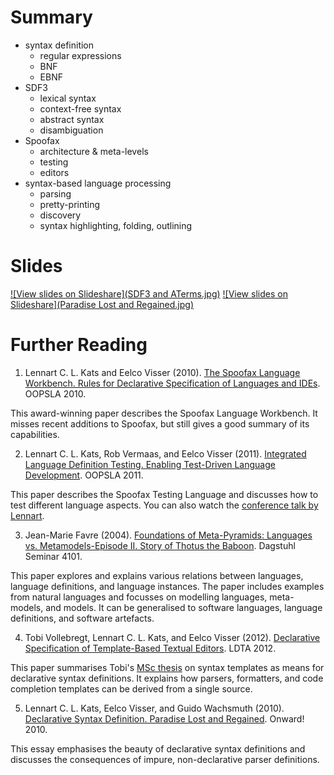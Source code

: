 # Summary

* syntax definition
  * regular expressions
  * BNF
  * EBNF
* SDF3
  * lexical syntax
  * context-free syntax
  * abstract syntax
  * disambiguation
* Spoofax
  * architecture & meta-levels
  * testing
  * editors
* syntax-based language processing
  * parsing
  * pretty-printing
  * discovery
  * syntax highlighting, folding, outlining
  
# Slides

[![View slides on Slideshare](SDF3 and ATerms.jpg)](http://www.slideshare.net/guwac/declarative-syntax-definition-sdf-and-aterms) 
[![View slides on Slideshare](Paradise Lost and Regained.jpg)](http://www.slideshare.net/guwac/pure-and-declarative-syntax-definition-paradise-lost-and-regained)

# Further Reading

1. Lennart C. L. Kats and Eelco Visser (2010). [The Spoofax Language Workbench. Rules for Declarative Specification of Languages and IDEs](http://swerl.tudelft.nl/twiki/pub/Main/TechnicalReports/TUD-SERG-2010-029.pdf). OOPSLA 2010.

  This award-winning paper describes the Spoofax Language Workbench. It misses recent additions to Spoofax, but still gives a good summary of its capabilities.
  
2. Lennart C. L. Kats, Rob Vermaas, and Eelco Visser (2011). [Integrated Language Definition Testing. Enabling Test-Driven Language Development](http://swerl.tudelft.nl/twiki/pub/Main/TechnicalReports/TUD-SERG-2010-029.pdf). OOPSLA 2011.

  This paper describes the Spoofax Testing Language and discusses how to test different language aspects. You can also watch the [conference talk by Lennart](http://www.infoq.com/presentations/Testing-Domain-Specific-Languages).

3. Jean-Marie Favre (2004). [Foundations of Meta-Pyramids: Languages vs. Metamodels-Episode II. Story of Thotus the Baboon](http://drops.dagstuhl.de/opus/volltexte/2005/21/pdf/04101.FavreJeanMarie.Paper.pdf). Dagstuhl Seminar 4101.

  This paper explores and explains various relations between languages, language definitions, and language instances. The paper includes examples from natural languages and focusses on modelling languages, meta-models, and models. It can be generalised to software languages, language definitions, and software artefacts.
  
4. Tobi Vollebregt, Lennart C. L. Kats, and Eelco Visser (2012). [Declarative Specification of Template-Based Textual Editors](http://www.lclnet.nl/publications/specification-of-template-based-editors.pdf). LDTA 2012.

  This paper summarises Tobi's [MSc thesis](http://repository.tudelft.nl/view/ir/uuid%3A8907468c-b102-4a35-aa84-d49bb2110541/) on syntax templates as means for declarative syntax definitions. It explains how parsers, formatters, and code completion templates can be derived from a single source.
  
5. Lennart C. L. Kats, Eelco Visser, and Guido Wachsmuth (2010). [Declarative Syntax Definition. Paradise Lost and Regained](http://swerl.tudelft.nl/twiki/pub/Main/TechnicalReports/TUD-SERG-2010-019.pdf). Onward! 2010.

  This essay emphasises the beauty of declarative syntax definitions and discusses the consequences of impure, non-declarative parser definitions.
  
